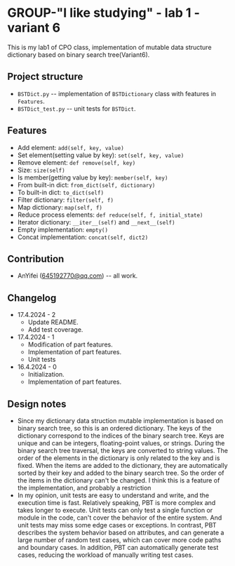 # GROUP-"I like studying" - lab 1 - variant 6

This is my lab1 of CPO class, implementation of mutable data structure dictionary
based on binary search tree(Variant6).

## Project structure

- `BSTDict.py` -- implementation of `BSTDictionary` class with features in `Features`.
- `BSTDict_test.py` -- unit tests for `BSTDict`.

## Features

- Add element: `add(self, key, value)`
- Set element(setting value by key): `set(self, key, value)`
- Remove element: `def remove(self, key)`
- Size: `size(self)`
- Is member(getting value by key): `member(self, key)`
- From built-in dict: `from_dict(self, dictionary)`
- To built-in dict: `to_dict(self)`
- Filter dictionary: `filter(self, f)`
- Map dictionary: `map(self, f)`
- Reduce process elements: `def reduce(self, f, initial_state)`
- Iterator dictionary: `__iter__(self)` and `__next__(self)`
- Empty implementation: `empty()`
- Concat implementation: `concat(self, dict2)`

## Contribution

- AnYifei (645192770@qq.com) -- all work.

## Changelog

- 17.4.2024 - 2
  - Update README. 
  - Add test coverage.
- 17.4.2024 - 1
  - Modification of part features.
  - Implementation of part features.
  - Unit tests
- 16.4.2024 - 0
  - Initialization.
  - Implementation of part features.

## Design notes

- Since my dictionary data struction mutable implementation is based on
  binary search tree, so this is an ordered dictionary. The keys of the
  dictionary correspond to the indices of the binary search tree. Keys
  are unique and can be integers, floating-point values, or strings.
  During the binary search tree traversal, the keys are converted to
  string values. The order of the elements in the dictionary is only
  related to the key and is fixed. When the items are added to the dictionary,
  they are automatically sorted by their key and added to the binary search
  tree. So the order of the items in the dictionary can't be changed.
  I think this is a feature of the implementation, and probably a restriction
- In my opinion, unit tests are easy to understand and write, and the
  execution time is fast. Relatively speaking, PBT is more complex and takes
  longer to execute. Unit tests can only test a single function or module in
  the code, can't cover the behavior of the entire system. And unit tests may
  miss some edge cases or exceptions. In contrast, PBT describes the system
  behavior based on attributes, and can generate a large number of random test
  cases, which can cover more code paths and boundary cases. In addition,
  PBT can automatically generate test cases, reducing the workload of manually
  writing test cases.
